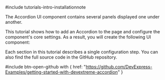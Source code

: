 #include tutorials-intro-installationnote

The Accordion UI component contains several panels displayed one under another.

This tutorial shows how to add an Accordion to the page and configure the component's core settings. As a result, you will create the following UI component:

<div class="simulator-desktop-container" data-view="/Content/Applications/25_1/GettingStartedWith/Accordion/index.html, /Content/Applications/25_1/GettingStartedWith/Accordion/index.js, /Content/Applications/25_1/GettingStartedWith/Accordion/index.css"></div>

Each section in this tutorial describes a single configuration step. You can also find the full source code in the GitHub repository.

#include btn-open-github with {
    href: "https://github.com/DevExpress-Examples/getting-started-with-devextreme-accordion"
}

